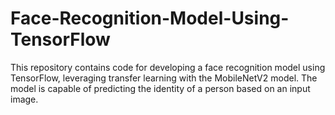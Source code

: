 # Face-Recognition-Model-Using-TensorFlow
This repository contains code for developing a face recognition model using TensorFlow, leveraging transfer learning with the MobileNetV2 model. The model is capable of predicting the identity of a person based on an input image.
